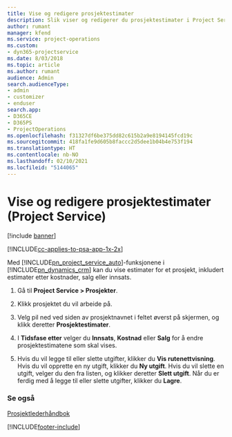 ```yaml
---
title: Vise og redigere prosjektestimater
description: Slik viser og redigerer du prosjektestimater i Project Service
author: rumant
manager: kfend
ms.service: project-operations
ms.custom:
- dyn365-projectservice
ms.date: 8/03/2018
ms.topic: article
ms.author: rumant
audience: Admin
search.audienceType:
- admin
- customizer
- enduser
search.app:
- D365CE
- D365PS
- ProjectOperations
ms.openlocfilehash: f31327df6be375dd82c615b2a9e8194145fcd19c
ms.sourcegitcommit: 418fa1fe9d605b8faccc2d5dee1b04b4e753f194
ms.translationtype: HT
ms.contentlocale: nb-NO
ms.lasthandoff: 02/10/2021
ms.locfileid: "5144065"
---
```

# <a name="view-and-edit-project-estimates-project-service"></a>Vise og redigere prosjektestimater (Project Service)

[!include [banner](../includes/psa-now-project-operations.md)]

[!INCLUDE[cc-applies-to-psa-app-1x-2x](../includes/cc-applies-to-psa-app-1x-2x.md)]

Med [!INCLUDE[pn_project_service_auto](../includes/pn-project-service-auto.md)]-funksjonene i [!INCLUDE[pn_dynamics_crm](../includes/pn-dynamics-crm.md)] kan du vise estimater for et prosjekt, inkludert estimater etter kostnader, salg eller innsats.  
  
1.  Gå til **Project Service > Prosjekter**.  
  
2.  Klikk prosjektet du vil arbeide på.  
  
3.  Velg pil ned ved siden av prosjektnavnet i feltet øverst på skjermen, og klikk deretter **Prosjektestimater**.  
  
4.  I **Tidsfase etter** velger du **Innsats**, **Kostnad** eller **Salg** for å endre prosjektestimatene som skal vises.  
  
5.  Hvis du vil legge til eller slette utgifter, klikker du **Vis rutenettvisning**. Hvis du vil opprette en ny utgift, klikker du **Ny utgift**. Hvis du vil slette en utgift, velger du den fra listen, og klikker deretter **Slett utgift**. Når du er ferdig med å legge til eller slette utgifter, klikker du **Lagre**.  
  
### <a name="see-also"></a>Se også  
 [Prosjektlederhåndbok](../psa/project-manager-guide.md)


[!INCLUDE[footer-include](../includes/footer-banner.md)]